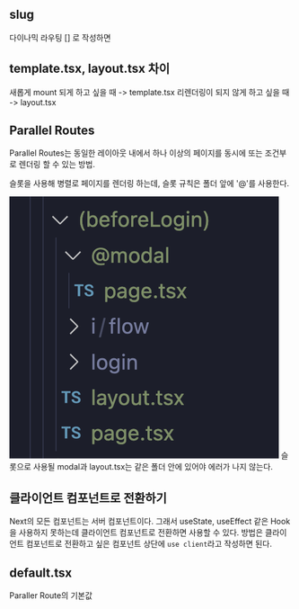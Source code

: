 ## slug

다이나믹 라우팅 [] 로 작성하면

## template.tsx, layout.tsx 차이

새롭게 mount 되게 하고 싶을 때 -> template.tsx
리렌더링이 되지 않게 하고 싶을 때 -> layout.tsx

## Parallel Routes

Parallel Routes는 동일한 레이아웃 내에서 하나 이상의 페이지를 동시에 또는 조건부로 렌더링 할 수 있는 방법.

슬롯을 사용해 병렬로 페이지를 렌더링 하는데, 슬롯 규칙은 폴더 앞에 '@'를 사용한다.

![Alt text](image-1.png)
슬롯으로 사용될 modal과 layout.tsx는 같은 폴더 안에 있어야 에러가 나지 않는다.

## 클라이언트 컴포넌트로 전환하기

Next의 모든 컴포넌트는 서버 컴포넌트이다.
그래서 useState, useEffect 같은 Hook을 사용하지 못하는데 클라이언트 컴포넌트로 전환하면 사용할 수 있다.
방법은 클라이언트 컴포넌트로 전환하고 싶은 컴포넌트 상단에 `use client`라고 작성하면 된다.

## default.tsx

Paraller Route의 기본값

